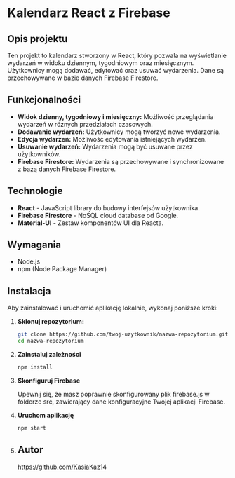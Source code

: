# Kalendarz React z Firebase

## Opis projektu

Ten projekt to kalendarz stworzony w React, który pozwala na wyświetlanie wydarzeń w widoku dziennym, tygodniowym oraz miesięcznym. Użytkownicy mogą dodawać, edytować oraz usuwać wydarzenia. Dane są przechowywane w bazie danych Firebase Firestore.

## Funkcjonalności

- **Widok dzienny, tygodniowy i miesięczny:** Możliwość przeglądania wydarzeń w różnych przedziałach czasowych.
- **Dodawanie wydarzeń:** Użytkownicy mogą tworzyć nowe wydarzenia.
- **Edycja wydarzeń:** Możliwość edytowania istniejących wydarzeń.
- **Usuwanie wydarzeń:** Wydarzenia mogą być usuwane przez użytkowników.
- **Firebase Firestore:** Wydarzenia są przechowywane i synchronizowane z bazą danych Firebase Firestore.

## Technologie

- **React** - JavaScript library do budowy interfejsów użytkownika.
- **Firebase Firestore** - NoSQL cloud database od Google.
- **Material-UI** - Zestaw komponentów UI dla Reacta.

## Wymagania

- Node.js
- npm (Node Package Manager)

## Instalacja

Aby zainstalować i uruchomić aplikację lokalnie, wykonaj poniższe kroki:

1. **Sklonuj repozytorium:**

   ```bash
   git clone https://github.com/twoj-uzytkownik/nazwa-repozytorium.git
   cd nazwa-repozytorium
   
2. **Zainstaluj zależności**

   ```bash
   npm install

4. **Skonfiguruj Firebase**

   Upewnij się, że masz poprawnie skonfigurowany plik firebase.js w folderze src, zawierający dane konfiguracyjne Twojej aplikacji Firebase.

5. **Uruchom aplikację**

   ```bash
   npm start

6. ## Autor

   https://github.com/KasiaKaz14
   
